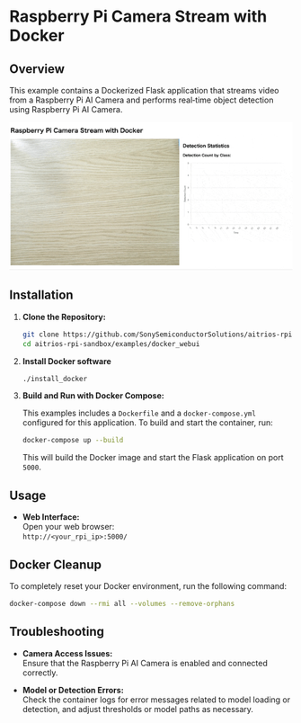 # Raspberry Pi Camera Stream with Docker

## Overview
This example contains a Dockerized Flask application that streams video from a Raspberry Pi AI Camera and performs real‑time object detection using Raspberry Pi AI Camera. 

![GIF](raspi_demo.gif)


## Installation

1. **Clone the Repository:**

   ```bash
   git clone https://github.com/SonySemiconductorSolutions/aitrios-rpi-sandbox.git
   cd aitrios-rpi-sandbox/examples/docker_webui
   ```

2. **Install Docker software**

   ```bash
   ./install_docker
   ```

3. **Build and Run with Docker Compose:**

   This examples includes a `Dockerfile` and a `docker-compose.yml` configured for this application. To build and start the container, run:

   ```bash
   docker-compose up --build
   ```

   This will build the Docker image and start the Flask application on port `5000`.


## Usage

- **Web Interface:**  
  Open your web browser:  
  `http://<your_rpi_ip>:5000/`

## Docker Cleanup


To completely reset your Docker environment, run the following command:

```bash
docker-compose down --rmi all --volumes --remove-orphans
```

## Troubleshooting

- **Camera Access Issues:**  
  Ensure that the Raspberry Pi AI Camera is enabled and connected correctly.

- **Model or Detection Errors:**  
  Check the container logs for error messages related to model loading or detection, and adjust thresholds or model paths as necessary.

